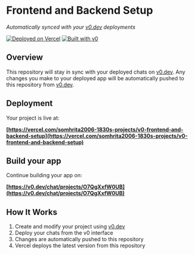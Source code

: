 # Frontend and Backend Setup

*Automatically synced with your [v0.dev](https://v0.dev) deployments*

[![Deployed on Vercel](https://img.shields.io/badge/Deployed%20on-Vercel-black?style=for-the-badge&logo=vercel)](https://vercel.com/somhrita2006-1830s-projects/v0-frontend-and-backend-setup)
[![Built with v0](https://img.shields.io/badge/Built%20with-v0.dev-black?style=for-the-badge)](https://v0.dev/chat/projects/O7QgXxfW0UB)

## Overview

This repository will stay in sync with your deployed chats on [v0.dev](https://v0.dev).
Any changes you make to your deployed app will be automatically pushed to this repository from [v0.dev](https://v0.dev).

## Deployment

Your project is live at:

**[https://vercel.com/somhrita2006-1830s-projects/v0-frontend-and-backend-setup](https://vercel.com/somhrita2006-1830s-projects/v0-frontend-and-backend-setup)**

## Build your app

Continue building your app on:

**[https://v0.dev/chat/projects/O7QgXxfW0UB](https://v0.dev/chat/projects/O7QgXxfW0UB)**

## How It Works

1. Create and modify your project using [v0.dev](https://v0.dev)
2. Deploy your chats from the v0 interface
3. Changes are automatically pushed to this repository
4. Vercel deploys the latest version from this repository